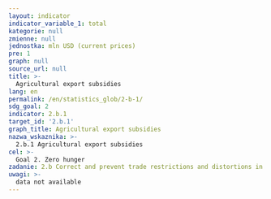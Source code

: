 ```yaml
---
layout: indicator
indicator_variable_1: total
kategorie: null
zmienne: null
jednostka: mln USD (current prices)
pre: 1
graph: null
source_url: null
title: >-
  Agricultural export subsidies
lang: en
permalink: /en/statistics_glob/2-b-1/
sdg_goal: 2
indicator: 2.b.1
target_id: '2.b.1'
graph_title: Agricultural export subsidies
nazwa_wskaznika: >-
  2.b.1 Agricultural export subsidies
cel: >-
  Goal 2. Zero hunger
zadanie: 2.b Correct and prevent trade restrictions and distortions in world agricultural markets, including through the parallel elimination of all forms of agricultural export subsidies and all export measures with equivalent effect, in accordance with the mandate of the Doha Development Round
uwagi: >-
  data not available
---
```

